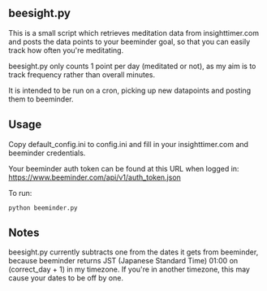 beesight.py
-------------
This is a small script which retrieves meditation data from insighttimer.com and posts the data points to your beeminder goal, so that you can easily track how often you're meditating.

beesight.py only counts 1 point per day (meditated or not), as my aim is to track frequency rather than overall minutes.

It is intended to be run on a cron, picking up new datapoints and posting them to beeminder.

Usage
---------

Copy default_config.ini to config.ini and fill in your insighttimer.com and beeminder credentials.

Your beeminder auth token can be found at this URL when logged in:
https://www.beeminder.com/api/v1/auth_token.json

To run:
```
python beeminder.py
```

Notes
------
beesight.py currently subtracts one from the dates it gets from beeminder,
because beeminder returns JST (Japanese Standard Time) 01:00 on (correct_day + 1)
in my timezone. If you're in another timezone, this may cause your dates
to be off by one. 

